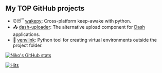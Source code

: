 ## My TOP GitHub projects

- ⏰😴 [wakepy](https://github.com/fohrloop/wakepy): Cross-platform keep-awake with python.
- 📤 [dash-uploader](https://github.com/fohrloop/dash-uploader): The alternative upload component for [Dash](https://plotly.com/dash/) applications.
- 🔗 [venvlink](https://github.com/fohrloop/venvlink): Python tool for creating virtual environments outside the project folder.
  
[![Niko's GitHub stats](https://github-readme-stats.vercel.app/api?username=fohrloop&show_icons=true)](https://github.com/anuraghazra/github-readme-stats)

[![Hits](https://hits.seeyoufarm.com/api/count/incr/badge.svg?url=https%3A%2F%2Fgithub.com%2Ffohrloop%2F&count_bg=%2379C83D&title_bg=%23555555&icon=github.svg&icon_color=%23E7E7E7&title=hits+today+%2F+all+time&edge_flat=false)](https://hits.seeyoufarm.com)
